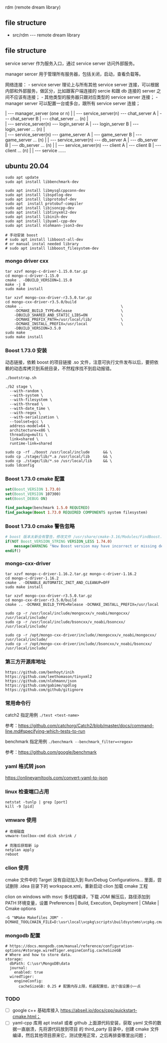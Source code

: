 rdm (remote dream library)

## file structure

- src/rdm --- remote dream library

## file structure

service server 作为服务入口，通过 service server 访问外部服务。

manager sercer 用于管理所有服务器，包括关闭，启动，查看负载等。

网络连接：
    - service server 理论上与所有其他 service server 连接，可以根据内部和外部服务，做区分，比如跟客户端连接的 sercie 和跟 db 连接的 server 之间不应该有连接；
    - 其他类型的服务器只跟对应类型的 service server 连接；
    - manager server 可以配置一台或多台，跟所有 service server 连接；
    
| --- manager_server (one or n)
|
| --- service_server(n)     --- chat_server A
|                           --- chat_server B
|                           --- chat_server ... (n)
|                  
| --- service_server(n)     --- login_server A
|                           --- login_server B
|                           --- login_server ... (n)
|               
| --- service_server(n)     --- game_server A
|                           --- game_server B
|                           --- game_server ... (n)
|
| --- service_server(n)     --- db_server A
|                           --- db_server B
|                           --- db_server ... (n)
|
| --- service_server(n)     --- client A
|                           --- client B
|                           --- client ... (n)
|
| --- service ......            

## ubuntu 20.04

```shell script
sudo apt update
sudo apt install libbenchmark-dev

sudo apt install libmysqlcppconn-dev
sudo apt install libspdlog-dev
sudo apt install libprotobuf-dev
sudo apt  install protobuf-compiler
sudo apt install libjsoncpp-dev
sudo apt install libtinyxml2-dev
sudo apt install libinih-dev
sudo apt install libyaml-cpp-dev
sudo apt install nlohmann-json3-dev

# 手动安装 boost
# sudo apt install libboost-all-dev
# or manual instal needed library
# sudo apt install libboost_filesystem-dev
```

### mongo driver cxx

```shell script
tar xzvf mongo-c-driver-1.15.0.tar.gz
cd mongo-c-driver-1.15.0
cmake . -DBUILD_VERSION=1.15.0
make -j 8
sudo make install

tar xzvf mongo-cxx-driver-r3.5.0.tar.gz
cd mongo-cxx-driver-r3.5.0/build
cmake ..                                            \
    -DCMAKE_BUILD_TYPE=Release                      \
    -DBUILD_SHARED_AND_STATIC_LIBS=ON               \
    -DCMAKE_PREFIX_PATH=/usr/local/lib/             \
    -DCMAKE_INSTALL_PREFIX=/usr/local               \
    -DBUILD_VERSION=3.5.0
sudo make
sudo make install
```

### Boost 1.73.0 安装

动态链接，依赖 boost 的项目链接 .so 文件，注意可执行文件发布以后，要把依赖的动态库拷贝到系统目录，不然程序找不到启动报错。

```shell script
./bootstrap.sh

./b2 stage \
  --with-random \
  --with-system \
  --with-filesystem \
  --with-thread \
  --with-date_time \
  --with-regex \
  --with-serialization \
  --toolset=gcc \
  address-model=64 \
  architecture=x86 \
  threading=multi \
  link=shared \
  runtime-link=shared 
 
sudo cp -rf ./boost /usr/local/include      && \
sudo cp ./stage/lib/*.a /usr/local/lib      && \
sudo cp ./stage/lib/*.so /usr/local/lib     && \
sudo ldconfig
```

### Boost 1.73.0 cmake 配置

```cmake
set(Boost_VERSION 1.73.0)
set(Boost_VERSION 107300)
set(Boost_DEBUG ON)

find_package(benchmark 1.5.0 REQUIRED)
find_package(Boost 1.73.0 REQUIRED COMPONENTS system filesystem)
```

### Boost 1.73.0 cmake 警告忽略

```cmake
# boost 版本太新会有警告，修改文件 /usr/share/cmake-3.16/Modules/FindBoost.cmake，版本号改小，或者删除警告。
if(NOT Boost_VERSION_STRING VERSION_LESS 1.74.0)
    message(WARNING "New Boost version may have incorrect or missing dependencies and imported targets")
endif()
```

### mongo-cxx-driver

```shell script
tar xzvf mongo-c-driver-1.16.2.tar.gz mongo-c-driver-1.16.2
cd mongo-c-driver-1.16.2
cmake . -DENABLE_AUTOMATIC_INIT_AND_CLEANUP=OFF
sudo make install

tar xzvf mongo-cxx-driver-r3.5.0.tar.gz 
cd mongo-cxx-driver-r3.5.0/build
cmake .. -DCMAKE_BUILD_TYPE=Release -DCMAKE_INSTALL_PREFIX=/usr/local

sudo cp -r /usr/local/include/mongocxx/v_noabi/mongocxx/ /usr/local/include/
sudo cp -r /usr/local/include/bsoncxx/v_noabi/bsoncxx/ /usr/local/include/

sudo cp -r /opt/mongo-cxx-driver/include//mongocxx/v_noabi/mongocxx/ /usr/local/include/
sudo cp -r /opt/mongo-cxx-driver/include//bsoncxx/v_noabi/bsoncxx/ /usr/local/include/

```

### 第三方开源库地址

```
https://github.com/benhoyt/inih
https://github.com/leethomason/tinyxml2
https://github.com/nlohmann/json
https://github.com/gabime/spdlog
https://github.com/github/gitignore
```

### 常用命令行

catch2 指定用例 `./test <test-name>`

参考：https://github.com/catchorg/Catch2/blob/master/docs/command-line.md#specifying-which-tests-to-run

benchmark 指定用例 `./benchmark --benchmark_filter=<regex>`

参考：https://github.com/google/benchmark

### yaml 格式转 json

https://onlineyamltools.com/convert-yaml-to-json

### linux 检查端口占用

```shell script
netstat -tunlp | grep [port]
kill -9 [pid]
```

### vmware 使用

```shell script
# 收缩磁盘
vmware-toolbox-cmd disk shrink /

# 克隆后获取新 ip
netplan apply
reboot
```

### clion 使用

cmake 文件中的 Target 没有自动加入到 Run/Debug Configurations... 里面，尝试删除 .idea 目录下的 workspace.xml，重新启动 clion 加载 cmake 工程

clion on windows with msvc 多线程编译，下载 JOM 解压后，路径添加到 PATH 环境变量，设置 Preferences | Build, Execution, Deployment | CMake | Cmake options
```
-G "NMake Makefiles JOM" -DCMAKE_TOOLCHAIN_FILE=D:\usr\local\vcpkg\scripts\buildsystems\vcpkg.cmake
```

### mongodb 配置

```
# https://docs.mongodb.com/manual/reference/configuration-options/#storage.wiredTiger.engineConfig.cacheSizeGB
# Where and how to store data.
storage:
  dbPath: C:\usr\MongoDB\data
  journal:
    enabled: true
  wiredTiger:
    engineConfig:
      cacheSizeGB: 0.25 # 配置内存上限，机器配置低，这个值设置小一点
```


### TODO

- [ ] google c++ 基础库接入 https://abseil.io/docs/cpp/quickstart-cmake.html；
- [ ] yaml-cpp 库用 apt install 或者 github 上面源代码安装，获取 yaml 文件的数据一直崩溃，先将源代码放到项目
        的 third_party 目录中，创建 cmake 文件编译，然后其他项目原来它，测试使用正常，之后再排查哪里出问题；
